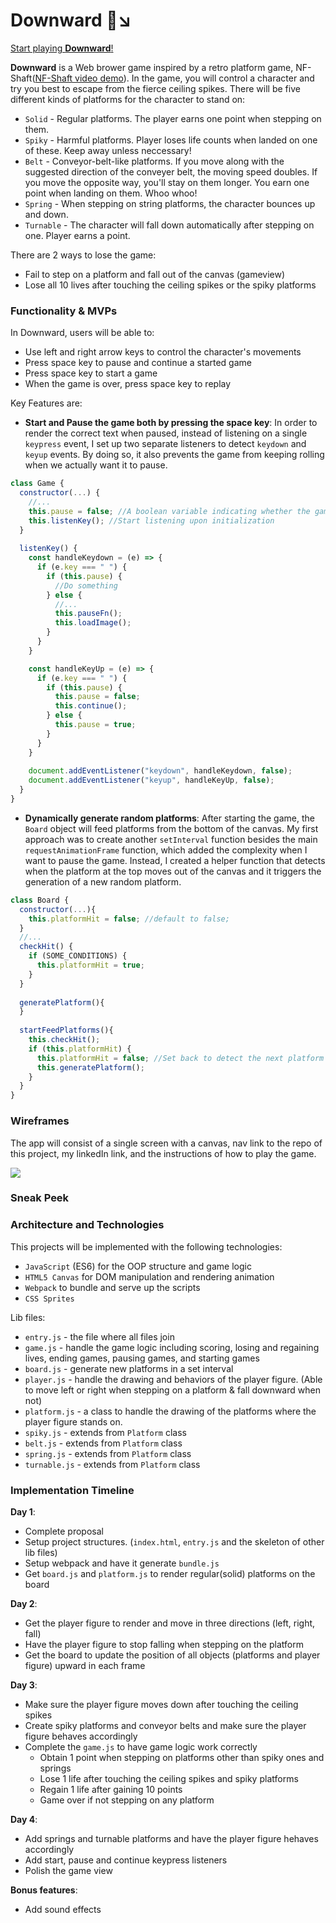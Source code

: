 # Downward :running::arrow_lower_right:

[Start playing **Downward**!](https://amyamyx.github.io/Downward/)

**Downward** is a Web brower game inspired by a retro platform game, NF-Shaft([NF-Shaft video demo](https://youtu.be/kR5l14rhfjo)). In the game, you will control a character and try you best to escape from the fierce ceiling spikes. There will be five different kinds of platforms for the character to stand on:

 * `Solid` - Regular platforms. The player earns one point when stepping on them.
 * `Spiky` - Harmful platforms. Player loses life counts when landed on one of these. Keep away unless neccessary!
 * `Belt` - Conveyor-belt-like platforms. If you move along with the suggested direction of the conveyer belt, the moving speed doubles. If you move the opposite way, you'll stay on them longer. You earn one point when landing on them. Whoo whoo!
 * `Spring` - When stepping on string platforms, the character bounces up and down.
 * `Turnable` - The character will fall down automatically after stepping on one. Player earns a point.

There are 2 ways to lose the game:
 * Fail to step on a platform and fall out of the canvas (gameview)
 * Lose all 10 lives after touching the ceiling spikes or the spiky platforms
 
### Functionality & MVPs

In Downward, users will be able to:
* Use left and right arrow keys to control the character's movements
* Press space key to pause and continue a started game
* Press space key to start a game
* When the game is over, press space key to replay

Key Features are: 
* **Start and Pause the game both by pressing the space key**: In order to render the correct text when paused, instead of listening on a single `keypress` event, I set up two separate listeners to detect `keydown` and `keyup` events. By doing so, it also prevents the game from keeping rolling when we actually want it to pause.
```JavaScript
class Game {
  constructor(...) {
    //...
    this.pause = false; //A boolean variable indicating whether the game is halted or not
    this.listenKey(); //Start listening upon initialization
  }
  
  listenKey() {
    const handleKeydown = (e) => {
      if (e.key === " ") {
        if (this.pause) {
          //Do something
        } else {
          //...
          this.pauseFn();
          this.loadImage();
        }
      }
    }

    const handleKeyUp = (e) => {
      if (e.key === " ") {
        if (this.pause) {
          this.pause = false;
          this.continue();
        } else {
          this.pause = true;
        }
      }
    }
    
    document.addEventListener("keydown", handleKeydown, false);
    document.addEventListener("keyup", handleKeyUp, false);
  }
}
```

* **Dynamically generate random platforms**: After starting the game, the `Board` object will feed platforms from the bottom of the canvas. My first approach was to create another `setInterval` function besides the main `requestAnimationFrame` function, which added the complexity when I want to pause the game. Instead, I created a helper function that detects when the platform at the top moves out of the canvas and it triggers the generation of a new random platform.
```JavaScript
class Board {
  constructor(...){
    this.platformHit = false; //default to false;
  }
  //...
  checkHit() {
    if (SOME_CONDITIONS) {
      this.platformHit = true;
    }
  }
  
  generatePlatform(){
  }
  
  startFeedPlatforms(){
    this.checkHit();
    if (this.platformHit) {
      this.platformHit = false; //Set back to detect the next platform
      this.generatePlatform();
    }
  }
}
```


### Wireframes

The app will consist of a single screen with a canvas, nav link to the repo of this project, my linkedIn link, and the instructions of how to play the game.

![](https://image.ibb.co/f5JA2y/wireframe_JS.png)

### Sneak Peek

### Architecture and Technologies

This projects will be implemented with the following technologies:
* `JavaScript` (ES6) for the OOP structure and game logic
* `HTML5 Canvas` for DOM manipulation and rendering animation
* `Webpack` to bundle and serve up the scripts
* `CSS Sprites`

Lib files: 
* `entry.js` - the file where all files join
* `game.js` - handle the game logic including scoring, losing and regaining lives, ending games, pausing games, and starting games
* `board.js` - generate new platforms in a set interval
* `player.js` - handle the drawing and behaviors of the player figure. (Able to move left or right when stepping on a platform & fall downward when not)
* `platform.js` - a class to handle the drawing of the platforms where the player figure stands on.
* `spiky.js` - extends from `Platform` class
* `belt.js` - extends from `Platform` class
* `spring.js` - extends from `Platform` class
* `turnable.js` - extends from `Platform` class

### Implementation Timeline

**Day 1**: 

* Complete proposal
* Setup project structures. (`index.html`, `entry.js` and the skeleton of other lib files)
* Setup webpack and have it generate `bundle.js`
* Get `board.js` and `platform.js` to render regular(solid) platforms on the board

**Day 2**:

* Get the player figure to render and move in three directions (left, right, fall)
* Have the player figure to stop falling when stepping on the platform
* Get the board to update the position of all objects (platforms and player figure) upward in each frame

**Day 3**:

* Make sure the player figure moves down after touching the ceiling spikes
* Create spiky platforms and conveyor belts and make sure the player figure behaves accordingly
* Complete the `game.js` to have game logic work correctly
   * Obtain 1 point when stepping on platforms other than spiky ones and springs
   * Lose 1 life after touching the ceiling spikes and spiky platforms
   * Regain 1 life after gaining 10 points
   * Game over if not stepping on any platform

**Day 4**:

* Add springs and turnable platforms and have the player figure hehaves accordingly
* Add start, pause and continue keypress listeners
* Polish the game view

**Bonus features**:

* Add sound effects

